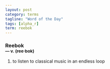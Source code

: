 ```yaml
---
layout: post
category: terms
tagline: "Word of the Day"
tags: [alpha_r]
term: reebok
---
```


<h3>Reebok<br/> <small>&mdash; v. (ree<span>&middot;</span>bok)</small></h3>
<p><ol><li>to listen to classical music in an endless loop</li>
</ol></p>
